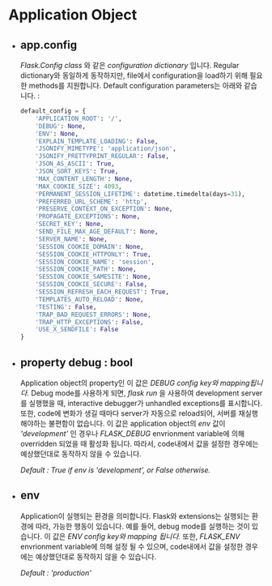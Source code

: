 # Application Object

- ## app.config
  _Flask.Config class_ 와 같은 _configuration dictionary_ 입니다. 
  Regular dictionary와 동일하게 동작하지만, file에서 configuration을 load하기 위해 필요한 methods를 지원합니다. 
  Default configuration parameters는 아래와 같습니다. :
  
  ```python
  default_config = {
      'APPLICATION_ROOT': '/',
      'DEBUG': None, 
      'ENV': None, 
      'EXPLAIN_TEMPLATE_LOADING': False, 
      'JSONIFY_MIMETYPE': 'application/json', 
      'JSONIFY_PRETTYPRINT_REGULAR': False, 
      'JSON_AS_ASCII': True, 
      'JSON_SORT_KEYS': True, 
      'MAX_CONTENT_LENGTH': None, 
      'MAX_COOKIE_SIZE': 4093,
      'PERMANENT_SESSION_LIFETIME': datetime.timedelta(days=31),
      'PREFERRED_URL_SCHEME': 'http',
      'PRESERVE_CONTEXT_ON_EXCEPTION': None,
      'PROPAGATE_EXCEPTIONS': None, 
      'SECRET_KEY': None,
      'SEND_FILE_MAX_AGE_DEFAULT': None,
      'SERVER_NAME': None, 
      'SESSION_COOKIE_DOMAIN': None,
      'SESSION_COOKIE_HTTPONLY': True,
      'SESSION_COOKIE_NAME': 'session',
      'SESSION_COOKIE_PATH': None,
      'SESSION_COOKIE_SAMESITE': None,
      'SESSION_COOKIE_SECURE': False,
      'SESSION_REFRESH_EACH_REQUEST': True,
      'TEMPLATES_AUTO_RELOAD': None,
      'TESTING': False,
      'TRAP_BAD_REQUEST_ERRORS': None,
      'TRAP_HTTP_EXCEPTIONS': False,
      'USE_X_SENDFILE': False
  }
  ```
  
- ## property debug : bool
  Application object의 property인 이 값은 _DEBUG config key와 mapping됩니다._ 
  Debug mode를 사용하게 되면, _flask run_ 을 사용하여 development server를 실행했을 때, interactive debugger가 unhandled exceptions를 표시합니다. 
  또한, code에 변화가 생길 때마다 server가 자동으로 reload되어, 서버를 재실행 해야하는 불편함이 없습니다. 
  이 값은 application object의 _env_ 값이 _'development'_ 인 경우나 _FLASK_DEBUG_ envrionment variable에 의해 overridden 되었을 때 활성화 됩니다. 
  따라서, code내에서 값을 설정한 경우에는 예상했던대로 동작하지 않을 수 있습니다.  

  _Default : True if env is 'development', or False otherwise._

- ## env
  Application이 실행되는 환경을 의미합니다. Flask와 extensions는 실행되는 환경에 따라, 가능한 행동이 있습니다. 예를 들어, debug mode를 실행하는 것이 있습니다. 이 값은 _ENV config key와 mapping 됩니다._ 또한, _FLASK_ENV_ envrionment variable에 의해 설정 될 수 있으며, code내에서 값을 설정한 경우에는 예상했던대로 동작하지 않을 수 있습니다.  
  
  _Default : 'production'_
  
